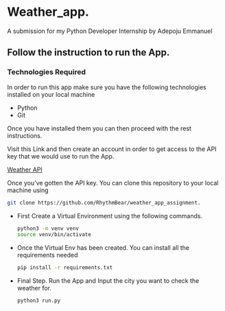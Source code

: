 # Weather_app.
A submission for my Python Developer Internship by Adepoju Emmanuel

## Follow the instruction to run the App.

### Technologies Required

In order to run this app make sure you have the following technologies installed on your local machine

- Python
- Git

Once you have installed them you can then proceed with the rest instructions.

Visit this Link and then create an account in order to get access to the API key that we would use to run the App.

[Weather API](https://openweathermap.org/api)

Once you’ve gotten the API key. You can clone this repository to your local machine using

```bash
git clone https://github.com/RhythmBear/weather_app_assignment.
```

- First Create a Virtual Environment using the following commands.
    
    ```bash
    python3 -m venv venv
    source venv/bin/activate
    ```
    

- Once the Virtual Env has been created. You can install all the requirements needed
    
    ```bash
    pip install -r requirements.txt
    
    ```
    
- Final Step. Run the App and Input the city you want to check the weather for.
    
    ```bash
    python3 run.py
    ```

